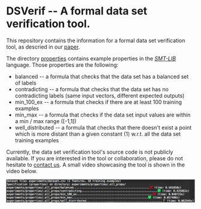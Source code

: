 # DSVerif -- A formal data set verification tool.
This repository contains the information for a formal data set verification tool, as descried in our [paper](https://arxiv.org/abs/2009.10822).

The directory [properties](./properties) contains example properties in the [*SMT-LIB*](http://smtlib.cs.uiowa.edu/) language. Those properties are the following:
- balanced -- a formula that checks that the data set has a balanced set of labels
- contradicting -- a formula that checks that the data set has no contradicting labels (same input vectors, different expected outputs)
- min\_100\_ex -- a formula that checks if there are at least 100 training examples
- min\_max -- a formula that checks if the data set input values are within a min / max range ([-1,1])
- well\_distributed -- a formula that checks that there doesn't exist a point which is more distant than a given constant (1) w.r.t. all the data set training examples

Currently, the data set verification tool's source code is not publicly available. If you are interested in the tool or collaboration, please do not hesitate to [contact us](mailto:jorge.lopez-c@airbus.com,maxime.labonne@airbus.com,claude.poletti@airbus.com?subject=Regarding%20the%20data%20set%20verification%20tool...). A small video showcasing the tool is shown in the video below.

[![DSVerif Demo](https://raw.githubusercontent.com/jorgelopezcoronado/DSVerif/main/images/DSVerif_output.png)](https://youtu.be/sHKCxnhETXg)